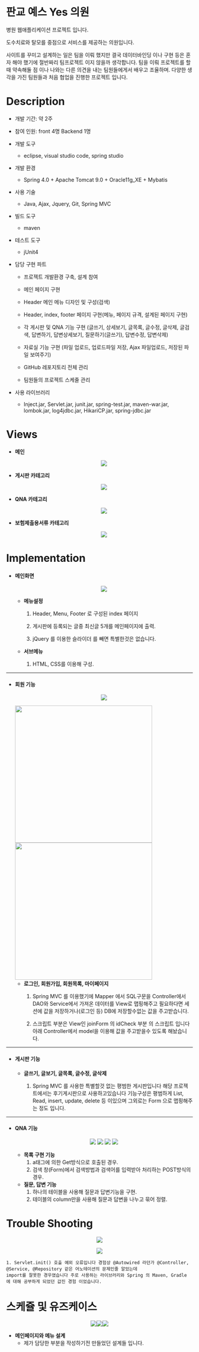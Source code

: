 # 판교 예스 Yes 의원

병원 웹애플리케이션 프로젝트 입니다.

도수치료와 탈모를 중점으로 서비스를 제공하는 의원입니다.

사이트를 꾸미고 설계하는 일은 팀을 이뤄 했지만 결국 데이터바인딩 이나 구현 등은 혼자 해야 했기에 절반짜리 팀프로젝트 이지 않을까 생각합니다.
팀을 이뤄 프로젝트를 할때 약속해둘 점 이나 나와는 다른 의견을 내는 팀원들에게서 배우고 조율하며.  다양한 생각을 가진 팀원들과 처음 협업을 진행한 프로젝트 입니다.





# Description

- 개발 기간: 약 2주

- 참여 인원: front 4명 Backend 1명

- 개발 도구
 
  - eclipse, visual studio code, spring studio

- 개발 환경

  - Spring 4.0 + Apache Tomcat 9.0 + Oracle11g_XE + Mybatis

- 사용 기술

  - Java,  Ajax,  Jquery,  Git,  Spring MVC

- 빌드 도구

  - maven

- 테스트 도구

  - jUnit4

- 담당 구현 파트

  - 프로젝트 개발환경 구축, 설계 참여

  - 메인 페이지 구현

  - Header 메인 메뉴 디자인 및 구성(검색)

  - Header, index, footer 페이지 구현(메뉴, 페이지 규격, 설계된 페이지 구현)

  - 각 게시판 및 QNA 기능 구현 (글쓰기, 상세보기, 글목록, 글수정, 글삭제, 글검색, 답변하기, 답변상세보기, 질문하기(글쓰기), 답변수정, 답변삭제)

  - 자료실 기능 구현 (파일 업로드, 업로드파일 저장, Ajax 파일업로드, 저장된 파일 보여주기)

  - GitHub 레포지토리 전체 관리

  - 팀원들의 프로젝트 스케줄 관리

- 사용 라이브러리

  - Inject.jar, Servlet.jar, junit.jar, spring-test.jar,
maven-war.jar, lombok.jar, log4jdbc.jar,
HikariCP.jar, spring-jdbc.jar
    

# Views

- **메인**

  <p align="center"><img src="./img/main.png"/></p>






- **게시판 카테고리** 

  <p align="center"><img src="./img/board.png"/></p>





- **QNA 카테고리**

  <p align="center"><img src="./img/QNA.png"/></p>





- **보험제출용서류 카테고리**

  <p align="center"><img src="./img/bank.png"/></p>




# Implementation

- #### 메인화면

  <p align="center"><img src="./img/main1.jpg"/></p>

  - **메뉴설정**

    1. Header, Menu, Footer 로 구성된 index 페이지

    2. 게시판에 등록되는 글중 최신글 5개를 메인페이지에 출력.

    3. jQuery 를 이용한 슬라이더 를 빼면 특별한것은 없습니다.


  - **서브메뉴**

    1. HTML, CSS를 이용해 구성.




------



- #### 회원 기능

    <p align="center"><img src="./img/mypage.png"/></p>

  <img src="./img/idck.jpg" width="370" />

  <img src="./img/idck2.jpg" width="370" />

  

  - **로그인, 회원가입, 회원목록, 마이페이지** 
    1. Spring MVC 를 이용했기에 Mapper 에서 SQL구문을 Controller에서 DAO와 Service에서 가져온 데이터를 View로 맵핑해주고 필요하다면 세션에 값을 저장하거나(로그인 등) DB에 저장할수없는 값을 주고받습니다.

    2. 스크립트 부분은 View인 joinForm 의 idCheck 부분 의 스크립트 입니다 아래 Controller에서 model을 이용해 값을 주고받을수 있도록 해놨습니다.

 

------

- #### 게시판 기능


  - **글쓰기, 글보기, 글목록, 글수정, 글삭제**

    1. Spring MVC 를 사용한 특별할것 없는 평범한 게시판입니다 해당 프로젝트에서는 후기게시판으로 사용하고있습니다 기능구성은 평범하게 List, Read, insert, update, delete 등 이있으며 그외로는 Form 으로 맵핑해주는 정도 입니다.

------   

- #### QNA 기능

  <p align="center"><img src="./img/qnaList.png"/>
  <img src="./img/qnaInsert.png"/>
  <img src="./img/qnaSQL.png"/>
  <img src="./img/qnaSQL2.png"/>
  </p>
  
  - **목록 구현 기능**
    1. a태그에 의한 Get방식으로 호출된 경우.
    2. 검색 창(Form)에서 검색방법과 검색어를 입력받아 처리하는 POST방식의 경우.
  - **질문, 답변 기능**
    1. 하나의 테이블을 사용해 질문과 답변기능을 구현.
    2. 테이블의 column만을 사용해 질문과 답변을 나누고 묶어 정렬. 






<!-- - # Log 설정 -->




       

# Trouble Shooting 

  <p align="center"><img src="./img/err1.png"/></p>
  <p align="center"><img src="./img/err.png"/></p>

    1. Servlet.init() 호출 예외 오류입니다 경험상 @Autowired 라던가 @Controller, @Service, @Repository 같은 어노테이션의 문제인줄 알았는데
    import를 잘못한 경우였습니다 주로 사용하는 라이브러리와 Spring 의 Maven, Gradle 에 대해 공부하게 되었던 값진 경험 이었습니다.




# 스케쥴 및 유즈케이스

<p align="center"><img src="./img/seulke1.png"/><img src="./img/seulke2.png"/><img src="./img/seulke3.png"/></p>

  - **메인페이지와 메뉴 설계**
    -  제가 담당한 부분을 작성하기전 만들었던 설계들 입니다.


